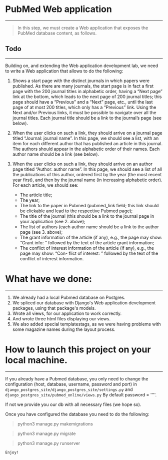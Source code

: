 # PubMed Web application

---

> In this step, we must create a Web application that exposes the PubMed database content, as follows.


## Todo

---
Building on, and extending the Web application development lab, we need to write a Web application that allows to do the following:

1. Shows a start page with the distinct journals in which papers were published. As there are many journals, the start page is in fact a first page with the 200 journal titles in alphabetic order, having a “Next page” link at the bottom, which leads to the next page of 200 journal titles; this page should have a “Previous” and a “Next” page, etc., until the last page of at most 200 titles, which only has a “Previous” link. Using the Next and/or Previous links, it must be possible to navigate over all the journal titles. Each journal title should be a link to the journal’s page (see below).
2. When the user clicks on such a link, they should arrive on a journal page titled “Journal: journal name”. In this page, we should see a list, with an item for each different author that has published an article in this journal. The authors should appear in the alphabetic order of their names. Each author name should be a link (see below).
3. When the user clicks on such a link, they should arrive on an author page titled “Author: author name”. In this page, we should see a list of all the publications of this author, ordered first by the year (the most recent year first), and then by the journal name (in increasing alphabetic order). For each article, we should see:

   * The article title;
   * The year;
   * The link to the paper in Pubmed (pubmed_link field; this link should be clickable and lead to the respective Pubmed page);
   * The title of the journal (this should be a link to the journal page in your application (see 2. above);
   * The list of authors (each author name should be a link to the author page (see 3. above);
   * The grant information of the article (if any), e.g., the page may show: “Grant info: “
   followed by the text of the article grant information;
   * The conflict of interest information of the article (if any), e.g., the page may show: “Con- flict of interest: ” followed by the text of the conflict of interest information.

# What have we done:

---
1. We already had a local Pubmed database on Postgres. 
2. We spliced our database with Django's Web application development packages, using that package's models. 
3. Wrote all views, for our application to work correctly. 
4. And wrote three html files displaying our views. 
5. We also added special templatestags, as we were having problems with some magazine names during the layout process. 

# How to launch this project on your local machine.

---
If you already have a Pubmed database, you only need to change the configuration (host, database, username, password and port) in `django_postgres_site/django_postgres_site/settings.py` and `django_postgres_site/pubmed_online/views.py`
By default password = ''''. 

If not we provide you our db with all necessary files (we hope so).

Once you have configured the database you need to do the following: 
> python3 manage.py makemigrations

> python3 manage.py migrate
 
> python3 manage.py runserver   

``Enjoy!``